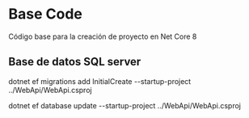 # Base Code

Código base para la creación de proyecto en Net Core 8

## Base de datos SQL server 

dotnet ef migrations add InitialCreate --startup-project ../WebApi/WebApi.csproj

dotnet ef database update --startup-project ../WebApi/WebApi.csproj 